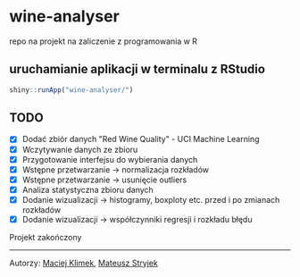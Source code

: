# wine-analyser
repo na projekt na zaliczenie z programowania w R

## uruchamianie aplikacji w terminalu z RStudio
```R
shiny::runApp("wine-analyser/")
```

## TODO
- [X] Dodać zbiór danych "Red Wine Quality" - UCI Machine Learning
- [X] Wczytywanie danych ze zbioru
- [X] Przygotowanie interfejsu do wybierania danych 
- [X] Wstępne przetwarzanie -> normalizacja rozkładów
- [X] Wstępne przetwarzanie -> usunięcie outliers
- [X] Analiza statystyczna zbioru danych
- [X] Dodanie wizualizacji -> histogramy, boxploty etc. przed i po zmianach rozkładów
- [X] Dodanie wizualizacji -> współczynniki regresji i rozkładu błędu

Projekt zakończony

---
Autorzy: [Maciej Klimek](https://github.com/mklimek00), [Mateusz Stryjek](https://github.com/mstryjek)
